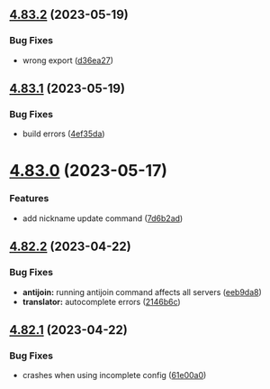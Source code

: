 ## [4.83.2](https://github.com/onesoft-sudo/sudobot/compare/v4.83.1...v4.83.2) (2023-05-19)


### Bug Fixes

* wrong export ([d36ea27](https://github.com/onesoft-sudo/sudobot/commit/d36ea27abf504d9dd9379240050847448bd2cbfa))



## [4.83.1](https://github.com/onesoft-sudo/sudobot/compare/v4.83.0...v4.83.1) (2023-05-19)


### Bug Fixes

* build errors ([4ef35da](https://github.com/onesoft-sudo/sudobot/commit/4ef35da4a7634d4c14e72160006c963e30b77d02))



# [4.83.0](https://github.com/onesoft-sudo/sudobot/compare/v4.82.2...v4.83.0) (2023-05-17)


### Features

* add nickname update command ([7d6b2ad](https://github.com/onesoft-sudo/sudobot/commit/7d6b2ad690399a7daa903534476d5b00db97da08))



## [4.82.2](https://github.com/onesoft-sudo/sudobot/compare/v4.82.1...v4.82.2) (2023-04-22)


### Bug Fixes

* **antijoin:** running antijoin command affects all servers ([eeb9da8](https://github.com/onesoft-sudo/sudobot/commit/eeb9da8986ca9a5c47e38bf5d2c02364e48cf976))
* **translator:** autocomplete errors ([2146b6c](https://github.com/onesoft-sudo/sudobot/commit/2146b6cf455c2d58ec94c6ee9fd1823d29170924))



## [4.82.1](https://github.com/onesoft-sudo/sudobot/compare/v4.82.0...v4.82.1) (2023-04-22)


### Bug Fixes

* crashes when using incomplete config ([61e00a0](https://github.com/onesoft-sudo/sudobot/commit/61e00a0449f8aded2cb9092da3abb95ad6a874c0))



